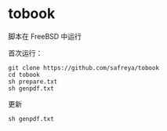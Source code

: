 # tobook

脚本在 FreeBSD 中运行

首次运行：
```
git clone https://github.com/safreya/tobook
cd tobook
sh prepare.txt
sh genpdf.txt
```
更新
```
sh genpdf.txt
```
